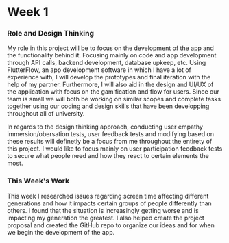 # Week 1

### Role and Design Thinking
My role in this project will be to focus on the development of the app and the functionality behind it. Focusing mainly on code and app development through API calls, backend development, database upkeep, etc. Using FlutterFlow, an app development software in which I have a lot of experience with, I will develop the prototypes and final iteration with the help of my partner. Furthermore, I will also aid in the design and UI/UX of the application with focus on the gamification and flow for users. Since our team is small we will both be working on similar scopes and complete tasks together using our coding and design skills that have been developping throughout all of university.

In regards to the design thinking approach, conducting user empathy immersion/obersation tests, user feedback tests and modifying based on these results will definetly be a focus from me throughout the entirety of this project. I would like to focus mainly on user participation feedback tests to secure what people need and how they react to certain elements the most.

### This Week's Work
This week I researched issues regarding screen time affecting different generations and how it impacts certain groups of people differently than others. I found that the situation is increasingly getting worse and is impacting my generation the greatest. I also helped create the project proposal and created the GitHub repo to organize our ideas and for when we begin the development of the app.